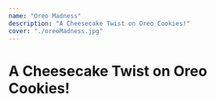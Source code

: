 ```yaml
---
name: "Oreo Madness"
description: "A Cheesecake Twist on Oreo Cookies!"
cover: "./oreoMadness.jpg"
---
```

# A Cheesecake Twist on Oreo Cookies!